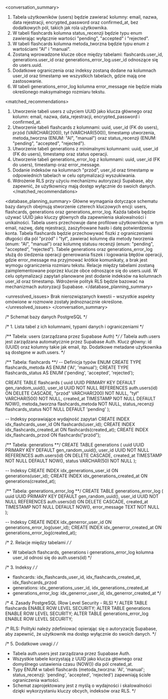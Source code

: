 <conversation_summary>
<decisions>
1. Tabela użytkowników (users) będzie zawierać kolumny: email, nazwa, data rejestracji, encrypted_password oraz confirmed_at, bez dodatkowych pól, takich jak rola użytkownika.
2. W tabeli flashcards kolumna status_recenzji będzie typu enum zawierając wyłącznie wartości "pending", "accepted" i "rejected".
3. W tabeli flashcards kolumna metoda_tworzna będzie typu enum z wartościami "AI" i "manual".
4. Zostaną wprowadzone klucze obce między tabelami: flashcards.user_id, generations.user_id oraz generations_error_log.user_id odnoszące się do users.uuid.
5. Dodatkowe ograniczenia oraz indeksy zostaną dodane na kolumnach user_id oraz timestamp we wszystkich tabelach, gdzie mają one zastosowanie.
6. W tabeli generations_error_log kolumna error_message nie będzie miała określonego maksymalnego rozmiaru tekstu.
</decisions>

<matched_recommendations>
1. Utworzenie tabeli users z użyciem UUID jako klucza głównego oraz kolumn: email, nazwa, data_rejestracji, encrypted_password i confirmed_at.
2. Utworzenie tabeli flashcards z kolumnami: uuid, user_id (FK do users), przód (VARCHAR(200)), tył (VARCHAR(500)), timestamp utworzenia, metoda_tworzna (ENUM: "AI", "manual") oraz status_recenzji (ENUM: "pending", "accepted", "rejected").
3. Utworzenie tabeli generations z minimalnymi kolumnami: uuid, user_id (FK do users), timestamp oraz status operacji.
4. Utworzenie tabeli generations_error_log z kolumnami: uuid, user_id (FK do users), timestamp oraz error_message.
5. Dodanie indeksów na kolumnach "przód", user_id oraz timestamp w odpowiednich tabelach w celu optymalizacji wyszukiwania.
6. Wdrożenie RLS przy użyciu mechanizmu autoryzacji Supabase, aby zapewnić, że użytkownicy mają dostęp wyłącznie do swoich danych.
</matched_recommendations>

<database_planning_summary>
Główne wymagania dotyczące schematu bazy danych obejmują stworzenie czterech kluczowych encji: users, flashcards, generations oraz generations_error_log. Każda tabela będzie używać UUID jako kluczy głównych dla zapewnienia skalowalności i unikalności. Tabela users przechowuje dane profilowe użytkowników, w tym email, nazwę, datę rejestracji, zaszyfrowane hasło i datę potwierdzenia konta. Tabela flashcards będzie przechowywać fiszki z ograniczeniami długości dla pól "przód" i "tył", zawierać kolumnę dla metody tworzenia (enum: "AI", "manual") oraz kolumnę statusu recenzji (enum: "pending", "accepted", "rejected"). Tabele generations oraz generations_error_log służą do śledzenia operacji generowania fiszek i logowania błędów operacji, gdzie error_message ma przyjmować krótkie komunikaty, a brak jest wymogu ograniczenia rozmiaru tekstu. Relacje między tabelami zostaną zaimplementowane poprzez klucze obce odnoszące się do users.uuid. W celu optymalizacji zapytań planowane jest dodanie indeksów na kolumnach user_id oraz timestamp. Wdrożenie polityk RLS będzie bazować na mechanizmach autoryzacji Supabase.
</database_planning_summary>

<unresolved_issues>
Brak nierozwiązanych kwestii – wszystkie aspekty omówione w rozmowie zostały jednoznacznie określone.
</unresolved_issues>
</conversation_summary>

/* Schemat bazy danych PostgreSQL */

/* 1. Lista tabel z ich kolumnami, typami danych i ograniczeniami */

/** Tabela: users (zarządzana przez Supabase Auth) **/
/*
  Tabela auth.users jest zarządzana automatycznie przez Supabase Auth.
  Klucz główny: id (UUID) oraz kolumny takie jak email, itp.
  Dodatkowe metadane użytkownika są dostępne w auth.users.
*/

/** Tabela: flashcards **/
-- Definicja typów ENUM
CREATE TYPE flashcards_metoda AS ENUM ('AI', 'manual');
CREATE TYPE flashcards_status AS ENUM ('pending', 'accepted', 'rejected');

CREATE TABLE flashcards (
    uuid UUID PRIMARY KEY DEFAULT gen_random_uuid(),
    user_id UUID NOT NULL REFERENCES auth.users(id) ON DELETE CASCADE,
    "przód" VARCHAR(200) NOT NULL,
    "tył" VARCHAR(500) NOT NULL,
    created_at TIMESTAMP NOT NULL DEFAULT NOW(),
    metoda_tworzna flashcards_metoda NOT NULL,
    status_recenzji flashcards_status NOT NULL DEFAULT 'pending'
);

-- Indeksy poprawiające wydajność zapytań
CREATE INDEX idx_flashcards_user_id ON flashcards(user_id);
CREATE INDEX idx_flashcards_created_at ON flashcards(created_at);
CREATE INDEX idx_flashcards_przod ON flashcards("przód");


/** Tabela: generations **/
CREATE TABLE generations (
    uuid UUID PRIMARY KEY DEFAULT gen_random_uuid(),
    user_id UUID NOT NULL REFERENCES auth.users(id) ON DELETE CASCADE,
    created_at TIMESTAMP NOT NULL DEFAULT NOW(),
    status VARCHAR(50) NOT NULL
);

-- Indeksy
CREATE INDEX idx_generations_user_id ON generations(user_id);
CREATE INDEX idx_generations_created_at ON generations(created_at);


/** Tabela: generations_error_log **/
CREATE TABLE generations_error_log (
    uuid UUID PRIMARY KEY DEFAULT gen_random_uuid(),
    user_id UUID NOT NULL REFERENCES auth.users(id) ON DELETE CASCADE,
    created_at TIMESTAMP NOT NULL DEFAULT NOW(),
    error_message TEXT NOT NULL
);

-- Indeksy
CREATE INDEX idx_generror_user_id ON generations_error_log(user_id);
CREATE INDEX idx_generror_created_at ON generations_error_log(created_at);


/* 2. Relacje między tabelami */
/*
  - W tabelach flashcards, generations i generations_error_log kolumna user_id odnosi się do auth.users(id)
*/


/* 3. Indeksy */
/*
  - flashcards: idx_flashcards_user_id, idx_flashcards_created_at, idx_flashcards_przod
  - generations: idx_generations_user_id, idx_generations_created_at
  - generations_error_log: idx_generror_user_id, idx_generror_created_at
*/


/* 4. Zasady PostgreSQL (Row Level Security - RLS) */
ALTER TABLE flashcards ENABLE ROW LEVEL SECURITY;
ALTER TABLE generations ENABLE ROW LEVEL SECURITY;
ALTER TABLE generations_error_log ENABLE ROW LEVEL SECURITY;

/*
  RLS: Polityki należy zdefiniować opierając się o autoryzację Supabase, aby zapewnić,
  że użytkownik ma dostęp wyłącznie do swoich danych.
*/


/* 5. Dodatkowe uwagi */
/*
  - Tabela auth.users jest zarządzana przez Supabase Auth.
  - Wszystkie tabele korzystają z UUID jako klucza głównego oraz domyślnego ustawienia czasu (NOW())
    dla pól created_at.
  - Typy ENUM w tabeli flashcards (metoda_tworzna: 'AI', 'manual'; status_recenzji: 'pending', 'accepted', 'rejected')
    zapewniają ścisłe ograniczenia wartości.
  - Schemat zaprojektowany jest z myślą o wydajności i skalowalności dzięki wykorzystaniu kluczy obcych, indeksów oraz RLS.
*/
